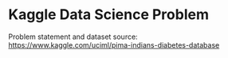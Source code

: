 # Kaggle Data Science Problem

Problem statement and dataset source: https://www.kaggle.com/uciml/pima-indians-diabetes-database
